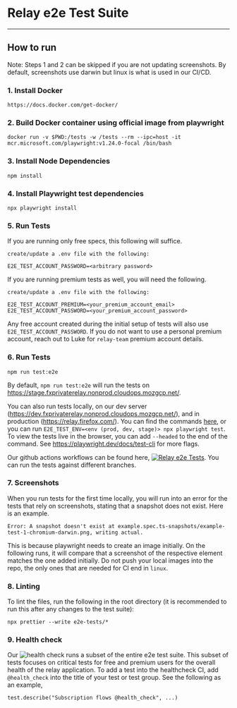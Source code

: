 # Relay e2e Test Suite

---

## How to run

Note: Steps 1 and 2 can be skipped if you are not updating screenshots. By default, screenshots use darwin but linux is what is used in our CI/CD.

### 1. Install Docker

```
https://docs.docker.com/get-docker/
```

### 2. Build Docker container using official image from playwright

```
docker run -v $PWD:/tests -w /tests --rm --ipc=host -it mcr.microsoft.com/playwright:v1.24.0-focal /bin/bash
```

### 3. Install Node Dependencies

```
npm install
```

### 4. Install Playwright test dependencies

```
npx playwright install
```

### 5. Run Tests

If you are running only free specs, this following will suffice.

```
create/update a .env file with the following:

E2E_TEST_ACCOUNT_PASSWORD=<arbitrary password>
```

If you are running premium tests as well, you will need the following.

```
create/update a .env file with the following:

E2E_TEST_ACCOUNT_PREMIUM=<your_premium_account_email>
E2E_TEST_ACCOUNT_PASSWORD=<your_premium_account_password>
```

Any free account created during the initial setup of tests will also use `E2E_TEST_ACCOUNT_PASSWORD`. If you do not want to use a personal premium account, reach out to Luke for `relay-team` premium account details.

### 6. Run Tests

```
npm run test:e2e
```

By default, `npm run test:e2e` will run the tests on https://stage.fxprivaterelay.nonprod.cloudops.mozgcp.net/.

You can also run tests locally, on our dev server (https://dev.fxprivaterelay.nonprod.cloudops.mozgcp.net/), and in production (https://relay.firefox.com/). You can find the commands [here](https://github.com/mozilla/fx-private-relay/blob/main/package.json#L26-L31), or you can run `E2E_TEST_ENV=<env (prod, dev, stage)> npx playwright test`. To view the tests live in the browser, you can add `--headed` to the end of the command. See https://playwright.dev/docs/test-cli for more flags.

Our github actions workflows can be found here, [![Relay e2e Tests](https://github.com/mozilla/fx-private-relay/actions/workflows/playwright.yml/badge.svg)](https://github.com/mozilla/fx-private-relay/actions/workflows/playwright.yml). You can run the tests against different branches.

### 7. Screenshots

When you run tests for the first time locally, you will run into an error for the tests that rely on screenshots, stating that a snapshot does not exist. Here is an example.

```
Error: A snapshot doesn't exist at example.spec.ts-snapshots/example-test-1-chromium-darwin.png, writing actual.
```

This is because playwright needs to create an image initially. On the following runs, it will compare that a screenshot of the respective element matches the one added initially. Do not push your local images into the repo, the only ones that are needed for CI end in `linux`.

### 8. Linting

To lint the files, run the following in the root directory (it is recommended to run this after any changes to the test suite):

`npx prettier --write e2e-tests/*`

### 9. Health check

Our ![health check](https://github.com/mozilla/fx-private-relay/actions/workflows/relay_e2e_health.yml) runs a subset of the entire e2e test suite. This subset of tests focuses on critical tests for free and premium users for the overall health of the relay application. To add a test into the healthcheck CI, add `@health_check` into the title of your test or test group. See the following as an example,

`test.describe("Subscription flows @health_check", ...)`
